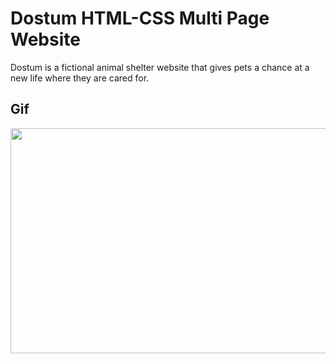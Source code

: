 # Dostum HTML-CSS Multi Page Website

Dostum is a fictional animal shelter website that gives pets a chance at a new life where they are cared for.

## Gif

<img src="/dostum.gif" width="640" height="360"/>
